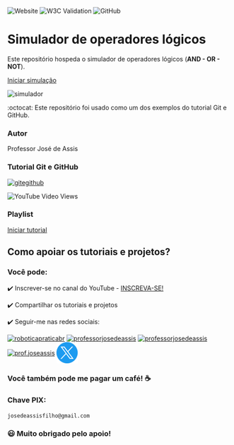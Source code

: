 ![Website](https://img.shields.io/website?url=https%3A%2F%2Fprofessorjosedeassis.github.io%2Fsimulador%2F)
![W3C Validation](https://img.shields.io/w3c-validation/html?targetUrl=https%3A%2F%2Fprofessorjosedeassis.github.io%2Fsimulador%2F)
![GitHub](https://img.shields.io/github/license/professorjosedeassis/simulador)
# Simulador de operadores lógicos
Este repositório hospeda o simulador de operadores lógicos (**AND - OR - NOT**).

[Iniciar simulação](https://professorjosedeassis.github.io/simulador/)

![simulador](https://github.com/professorjosedeassis/simulador/blob/master/img/simulador.png)

:octocat: Este repositório foi usado como um dos exemplos do tutorial Git e GitHub.
### Autor
Professor José de Assis
### Tutorial Git e GitHub
[![gitegithub](https://img.youtube.com/vi/FF1f4bKYhoo/0.jpg)](https://www.youtube.com/playlist?list=PLbEOwbQR9lqzK14I7OOeREEIE4k6rjgIj "Assistir no YouTube")

![YouTube Video Views](https://img.shields.io/youtube/views/FF1f4bKYhoo?style=social)
### Playlist
[Iniciar tutorial](https://www.youtube.com/playlist?list=PLbEOwbQR9lqzK14I7OOeREEIE4k6rjgIj)
## Como apoiar os tutoriais e projetos?
### Você pode:
:heavy_check_mark: Inscrever-se no canal do YouTube - [INSCREVA-SE!](https://www.youtube.com/c/RoboticapraticaBr/?sub_confirmation=1)

:heavy_check_mark: Compartilhar os tutoriais e projetos

:heavy_check_mark: Seguir-me nas redes sociais:
<p align="left">
<a href="https://www.youtube.com/c/roboticapraticabr" target="blank"><img align="center" src="https://github.com/professorjosedeassis/joseassis/blob/main/img/youtube.png" alt="roboticapraticabr" height="48" width="48" /></a>
<a href="https://linkedin.com/in/professorjosedeassis" target="blank"><img align="center" src="https://github.com/professorjosedeassis/joseassis/blob/main/img/linkedin.png" alt="professorjosedeassis" height="48" width="48" /></a>
<a href="https://fb.com/professorjosedeassis" target="blank"><img align="center" src="https://github.com/professorjosedeassis/joseassis/blob/main/img/facebook.png" alt="professorjosedeassis" height="48" width="48" /></a>
<a href="https://instagram.com/prof.joseassis" target="blank"><img align="center" src="https://github.com/professorjosedeassis/joseassis/blob/main/img/instagram.png" alt="prof.joseassis" height="48" width="48" /></a>
<a href="https://twitter.com/joseassis" target="blank"><img align="center" src="https://github.com/professorjosedeassis/joseassis/blob/main/img/twitter.png" alt="joseassis" height="48" width="48" /></a>
</p>

### Você também pode me pagar um café! ☕

### Chave PIX:
` josedeassisfilho@gmail.com `

### :smiley: Muito obrigado pelo apoio!
